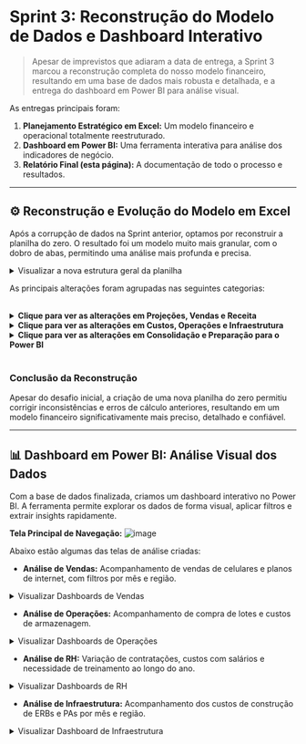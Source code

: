 # Sprint 3: Reconstrução do Modelo de Dados e Dashboard Interativo

> Apesar de imprevistos que adiaram a data de entrega, a Sprint 3 marcou a reconstrução completa do nosso modelo financeiro, resultando em uma base de dados mais robusta e detalhada, e a entrega do dashboard em Power BI para análise visual.

As entregas principais foram:
1.  **Planejamento Estratégico em Excel:** Um modelo financeiro e operacional totalmente reestruturado.
2.  **Dashboard em Power BI:** Uma ferramenta interativa para análise dos indicadores de negócio.
3.  **Relatório Final (esta página):** A documentação de todo o processo e resultados.

---

## ⚙️ Reconstrução e Evolução do Modelo em Excel

Após a corrupção de dados na Sprint anterior, optamos por reconstruir a planilha do zero. O resultado foi um modelo muito mais granular, com o dobro de abas, permitindo uma análise mais profunda e precisa.

<details>
<summary>Visualizar a nova estrutura geral da planilha</summary>

![Nova estrutura com mais abas](https://github.com/user-attachments/assets/bd99b875-77a8-4a4b-854d-eb0853ec975f)

</details>

As principais alterações foram agrupadas nas seguintes categorias:

<br>

<details>
<summary><b>Clique para ver as alterações em Projeções, Vendas e Receita</b></summary>

- **1. Otimização da Pesquisa de Mercado:** Os dados dos modelos de celulares foram reformatados para simplificar o uso em fórmulas complexas.
  ![image](https://github.com/user-attachments/assets/a3610e65-631f-4ddd-a533-2ee2251a6df4)

- **2. Reestruturação da Previsão de Vendas:** A aba foi remodelada com orientação vertical (meses nas linhas), alinhada à demografia e sazonalidade. Novos critérios, como lotes mínimos para arredondamento, foram adicionados para evitar compras excessivas.
  ![image](https://github.com/user-attachments/assets/f0b7775f-350c-4338-9df3-a72a6a5cf6f0)

- **3. Validação dos Lotes de Celulares:** Para maior clareza, a gestão de lotes foi movida para uma aba dedicada. Incluímos uma fórmula de validação que compara o total de lotes com a previsão de vendas, garantindo que os números estejam sempre corretos.
  ![image](https://github.com/user-attachments/assets/666afae6-5a80-426b-93f1-734cdc8a6e33)

- **4. Correção na Compra e Venda de Celulares:** Identificamos e corrigimos um erro no cálculo do preço de compra e venda. A nova estrutura, baseada na tabela de referência, garante valores precisos e uma organização mais clara.
  ![image](https://github.com/user-attachments/assets/46819d6b-0af1-45e1-98c6-88292115839d)
  ![image](https://github.com/user-attachments/assets/1978ece9-7e6c-4370-a154-2aa2334a5307)


- **5. Criação da Aba de Pacotes de Serviço:** Adicionamos a receita proveniente de pacotes de serviços, um item que havia sido omitido por desatenção na sprint anterior, completando nossa visão de faturamento.
  ![image](https://github.com/user-attachments/assets/0c6d4834-4b2c-44c2-a15f-6d0bed4a847e)

</details>

<details>
<summary><b>Clique para ver as alterações em Custos, Operações e Infraestrutura</b></summary>

- **1. Gestão de Estoque (Armazém):** A aba foi reorganizada com uma visão mensal para cálculos mais precisos, considerando a demanda variável. Implementamos a regra de negócio de que o galpão (400 lotes) é alugado em frações de 25 lotes, otimizando o custo de armazenagem.
  ![image](https://github.com/user-attachments/assets/97f9b14f-15e1-4033-b32d-afc9ed321f94)

- **2. Otimização da Equipe e Infraestrutura:** A gestão de equipes foi separada em uma aba própria, com novos parâmetros de contratação. Implementamos uma lógica de contratação flexível (efetivos vs. temporários) para otimizar custos com pessoal, evitando demissões desnecessárias.
  ![image](https://github.com/user-attachments/assets/0a746650-c799-4d43-873d-1e70b13fe077)
  ![image](https://github.com/user-attachments/assets/360e04da-b829-43a8-aaf4-c222fe51a9d9)

- **3. Custo de Infraestrutura Detalhado:** A qualidade da infraestrutura (ERBs e PAs) agora é um parâmetro selecionável, e os custos são calculados em abas separadas por região para melhor visualização.  
  ![image](https://github.com/user-attachments/assets/1ba0609f-3208-422e-b371-53d2748974e7)  
  ![image](https://github.com/user-attachments/assets/90242996-1b12-4767-a37d-c827524d55b2)

- **4. Abas Dedicadas para Custos:** Criamos abas específicas para "Custo de Equipe" (incluindo contratações/demissões) e "Custo de Infraestrutura", facilitando a análise detalhada.
  ![image](https://github.com/user-attachments/assets/d3292af0-aa41-45b3-978b-5da7af928214)
  ![image](https://github.com/user-attachments/assets/625e1287-b3f8-4502-ab01-2a83e426eb26)

</details>

<details>
<summary><b>Clique para ver as alterações em Consolidação e Preparação para o Power BI</b></summary>

- **1. Consolidação de Custos Mensais:** Com a nova formatação, a junção de todos os custos em uma única aba de visão mensal se tornou muito mais prática e confiável.
  ![image](https://github.com/user-attachments/assets/ab30aa0c-e970-4f41-9ec9-b4172b81c9a2)

- **2. Análise de Retorno Mensal:** De forma similar, a aba de retorno mensal consolida todo o faturamento e subtrai os custos, oferecendo uma visão clara do resultado financeiro da empresa a cada mês.
  ![image](https://github.com/user-attachments/assets/c37341fd-3e54-40b6-b8e7-9f95b66cee0a)

- **3. Criação da "DataBase" para Power BI:** Todos os dados relevantes foram unificados em uma única tabela (aba "DataBase"), formatada como um fluxo de dados para ser facilmente importada e trabalhada no Power BI na criação dos indicadores.
  ![image](https://github.com/user-attachments/assets/3a666a30-d8ac-49b4-9168-740e3e60c9de)

</details>

<br>

### Conclusão da Reconstrução
Apesar do desafio inicial, a criação de uma nova planilha do zero permitiu corrigir inconsistências e erros de cálculo anteriores, resultando em um modelo financeiro significativamente mais preciso, detalhado e confiável.

---

## 📊 Dashboard em Power BI: Análise Visual dos Dados

Com a base de dados finalizada, criamos um dashboard interativo no Power BI. A ferramenta permite explorar os dados de forma visual, aplicar filtros e extrair insights rapidamente.

**Tela Principal de Navegação:**
![image](https://github.com/user-attachments/assets/afcaf95a-dd68-40ad-945f-bc3b8276c3d4)

Abaixo estão algumas das telas de análise criadas:

- **Análise de Vendas:** Acompanhamento de vendas de celulares e planos de internet, com filtros por mês e região.
<details>
<summary>Visualizar Dashboards de Vendas</summary>

![image](https://github.com/user-attachments/assets/3dbe34da-0a96-4f04-9105-803f713704ff)
![image](https://github.com/user-attachments/assets/a8b179ff-0fdf-4337-acab-2c5dfb6d826f)
</details>

- **Análise de Operações:** Acompanhamento de compra de lotes e custos de armazenagem.
<details>
<summary>Visualizar Dashboards de Operações</summary>

![image](https://github.com/user-attachments/assets/8956fe14-cb6f-427e-85de-0580eaa7db11)
![image](https://github.com/user-attachments/assets/b4e8d83d-9573-467f-a73e-50f07e0def15)
</details>

- **Análise de RH:** Variação de contratações, custos com salários e necessidade de treinamento ao longo do ano.
<details>
<summary>Visualizar Dashboards de RH</summary>

![image](https://github.com/user-attachments/assets/110f0a59-3260-4063-8390-709fe18b485f)
![image](https://github.com/user-attachments/assets/89b7953a-ebe5-4d73-81b0-828d838a0de7)
![image](https://github.com/user-attachments/assets/7a98ef9b-f6cc-4f01-940c-aa5c37f7429e)
</details>

- **Análise de Infraestrutura:** Acompanhamento dos custos de construção de ERBs e PAs por mês e região.
<details>
<summary>Visualizar Dashboard de Infraestrutura</summary>

![image](https://github.com/user-attachments/assets/e5342ec4-2d9d-47e1-8aa8-b0aeb6653932)
</details>
